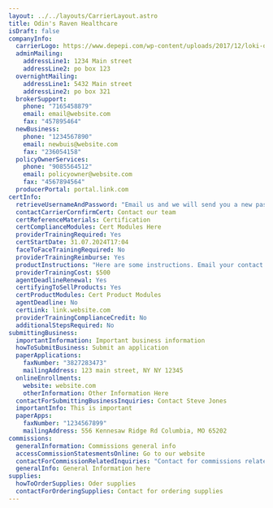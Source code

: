 ```yaml
---
layout: ../../layouts/CarrierLayout.astro
title: Odin's Raven Healthcare
isDraft: false
companyInfo:
  carrierLogo: https://www.depepi.com/wp-content/uploads/2017/12/loki-odin-s-ravens-depepi.com-2-e1514661175333.jpg
  adminMailing:
    addressLine1: 1234 Main street
    addressLine2: po box 123
  overnightMailing:
    addressLine1: 5432 Main street
    addressLine2: po box 321
  brokerSupport:
    phone: "7165458879"
    email: email@website.com
    fax: "457895464"
  newBusiness:
    phone: "1234567890"
    email: newbuis@website.com
    fax: "236054158"
  policyOwnerServices:
    phone: "9085564512"
    email: policyowner@website.com
    fax: "4567894564"
  producerPortal: portal.link.com
certInfo:
  retrieveUsernameAndPassword: "Email us and we will send you a new password. "
  contactCarrierCornfirmCert: Contact our team
  certReferenceMaterials: Certification
  certComplianceModules: Cert Modules Here
  providerTrainingRequired: Yes
  certStartDate: 31.07.2024T17:04
  faceToFaceTrainingRequired: No
  providerTrainingReimburse: Yes
  productInstructions: "Here are some instructions. Email your contact or call. "
  providerTrainingCost: $500
  agentDeadlineRenewal: Yes
  certifyingToSellProducts: Yes
  certProductModules: Cert Product Modules
  agentDeadline: No
  certLink: link.website.com
  providerTrainingComplianceCredit: No
  additionalStepsRequired: No
submittingBusiness:
  importantInformation: Important business information
  howToSubmitBusiness: Submit an application
  paperApplications:
    faxNumber: "3827283473"
    mailingAddress: 123 main street, NY NY 12345
  onlineEnrollments:
    website: website.com
    otherInformation: Other Information Here
  contactForSubmittingBusinessInquiries: Contact Steve Jones
  importantInfo: This is important
  paperApps:
    faxNumber: "1234567899"
    mailingAddress: 556 Kennesaw Ridge Rd Columbia, MO 65202
commissions:
  generalInformation: Commissions general info
  accessCommissionStatesmentsOnline: Go to our website
  contactForCommissionRelatedInquiries: "Contact for commissions related "
  generalInfo: General Information here
supplies:
  howToOrderSupplies: Oder supplies
  contactForOrderingSupplies: Contact for ordering supplies
---
```

